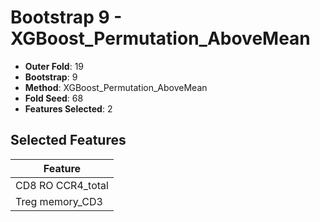 # Bootstrap 9 - XGBoost_Permutation_AboveMean

- **Outer Fold**: 19
- **Bootstrap**: 9
- **Method**: XGBoost_Permutation_AboveMean
- **Fold Seed**: 68
- **Features Selected**: 2

## Selected Features

| Feature |
|---------|
| CD8 RO CCR4_total |
| Treg memory_CD3 |
